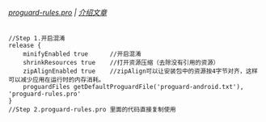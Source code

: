 ###### [proguard-rules.pro][file] | [介绍文章][blog]

```
//Step 1.开启混淆
release {
    minifyEnabled true      //开启混淆
    shrinkResources true    //打开资源压缩（去除没有引用的资源）
    zipAlignEnabled true    //zipAlign可以让安装包中的资源按4字节对齐，这样可以减少应用在运行时的内存消耗。
    proguardFiles getDefaultProguardFile('proguard-android.txt'), 'proguard-rules.pro'
}
//Step 2.proguard-rules.pro 里面的代码直接复制使用
```

[file]: https://github.com/KnifeStone/Hyena/blob/master/hyenalibrary/proguard-rules.pro
[blog]:http://www.jianshu.com/p/c703290fe971

